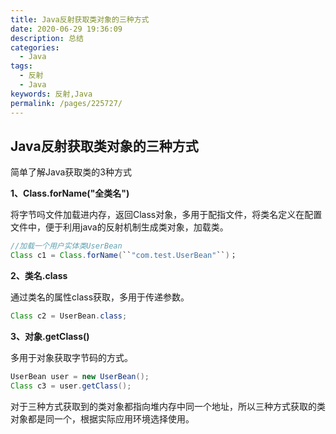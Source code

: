 ```yaml
---
title: Java反射获取类对象的三种方式
date: 2020-06-29 19:36:09
description: 总结
categories: 
  - Java
tags: 
  - 反射
  - Java
keywords: 反射,Java
permalink: /pages/225727/
---
```


## Java反射获取类对象的三种方式

简单了解Java获取类的3种方式

 <!--more-->

**1、Class.forName("全类名")**

将字节吗文件加载进内存，返回Class对象，多用于配指文件，将类名定义在配置文件中，便于利用java的反射机制生成类对象，加载类。

```java
//加载一个用户实体类UserBean
Class c1 = Class.forName(``"com.test.UserBean"``)；
```

**2、类名.class**

通过类名的属性class获取，多用于传递参数。

```java
Class c2 = UserBean.class;
```

**3、对象.getClass()**

多用于对象获取字节码的方式。

```java
UserBean user = new UserBean();
Class c3 = user.getClass();
```

对于三种方式获取到的类对象都指向堆内存中同一个地址，所以三种方式获取的类对象都是同一个，根据实际应用环境选择使用。







